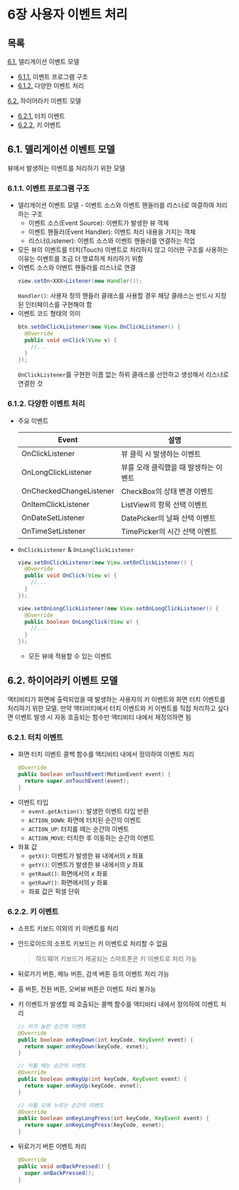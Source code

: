 # 6장 사용자 이벤트 처리
## 목록
[6.1.](https://github.com/HwiChance/Android_Group_Study/blob/master/ReadmeFolder/Chapter6.md#61-%EB%8D%B8%EB%A6%AC%EA%B2%8C%EC%9D%B4%EC%85%98-%EC%9D%B4%EB%B2%A4%ED%8A%B8-%EB%AA%A8%EB%8D%B8) 델리게이션 이벤트 모델
  - [6.1.1.](https://github.com/HwiChance/Android_Group_Study/blob/master/ReadmeFolder/Chapter6.md#611-%EC%9D%B4%EB%B2%A4%ED%8A%B8-%ED%94%84%EB%A1%9C%EA%B7%B8%EB%9E%A8-%EA%B5%AC%EC%A1%B0) 이벤트 프로그램 구조
  - [6.1.2.](https://github.com/HwiChance/Android_Group_Study/blob/master/ReadmeFolder/Chapter6.md#612-%EB%8B%A4%EC%96%91%ED%95%9C-%EC%9D%B4%EB%B2%A4%ED%8A%B8-%EC%B2%98%EB%A6%AC) 다양한 이벤트 처리

[6.2.](https://github.com/HwiChance/Android_Group_Study/blob/master/ReadmeFolder/Chapter6.md#62-%ED%95%98%EC%9D%B4%EC%96%B4%EB%9D%BC%ED%82%A4-%EC%9D%B4%EB%B2%A4%ED%8A%B8-%EB%AA%A8%EB%8D%B8) 하이어라키 이벤트 모델
  - [6.2.1.](https://github.com/HwiChance/Android_Group_Study/blob/master/ReadmeFolder/Chapter6.md#621-%ED%84%B0%EC%B9%98-%EC%9D%B4%EB%B2%A4%ED%8A%B8) 터치 이벤트
  - [6.2.2.](https://github.com/HwiChance/Android_Group_Study/blob/master/ReadmeFolder/Chapter6.md#622-%ED%82%A4-%EC%9D%B4%EB%B2%A4%ED%8A%B8) 키 이벤트

## 6.1. 델리게이션 이벤트 모델
뷰에서 발생하는 이벤트를 처리하기 위한 모델
### 6.1.1. 이벤트 프로그램 구조
- 델리게이션 이벤트 모델 - 이벤트 소스와 이벤트 핸들러를 리스너로 여결하여 처리하는 구조
  - 이벤트 소스(Event Source): 이벤트가 발생한 뷰 객체
  - 이벤트 핸들러(Event Handler): 이벤트 처리 내용을 가지는 객체
  - 리스너(Listener): 이벤트 소스와 이벤트 핸들러를 연결하는 작업
- 모든 뷰의 이벤트를 터치(Touch) 이벤트로 처리하지 않고 이러한 구조를 사용하는 이유는 이벤트를 조금 더 명료하게 처리하기 위함
- 이벤트 소스와 이벤트 핸들러를 리스너로 연결
  ```Java
  view.setOn<XXX>Listener(new Handler());
  ```
  `Handler()`: 사용자 정의 핸들러 클래스를 사용할 경우 해당 클래스는 반드시 지정된 인터페이스를 구현해야 함
- 이벤트 코드 형태의 의미
  ```Java
  btn.setOnClickListener(new View.OnClickListener() {
    @Override
    public void onClick(View v) {
      //...
    }
  });
  ```
  `OnClickListener`를 구현한 이름 없는 하위 클래스를 선언하고 생성해서 리스너로 연결한 것

### 6.1.2. 다양한 이벤트 처리
- 주요 이벤트

  | Event | 설명 |
  | --- | --- |
  | OnClickListener | 뷰 클릭 시 발생하는 이벤트 |
  | OnLongClickListener | 뷰를 오래 클릭했을 때 발생하는 이벤트 |
  | OnCheckedChangeListener | CheckBox의 상태 변경 이벤트 |
  | OnItemClickListener | ListView의 항목 선택 이벤트 |
  | OnDateSetListener | DatePicker의 날짜 선택 이벤트 |
  | OnTimeSetListener | TimePicker의 시간 선택 이벤트 |

- `OnClickListener` & `OnLongClickListener`
  ```Java
  view.setOnClickListener(new View.setOnClickListener() {
    @Override
    public void OnClick(View v) {
      //...
    }
  });

  view.setOnLongClickListener(new View.setOnLongClickListener() {
    @Override
    public boolean OnLongClick(View v) {
      //...
    }
  });
  ```
  - 모든 뷰에 적용할 수 있는 이벤트

## 6.2. 하이어라키 이벤트 모델
액티비티가 화면에 출력되었을 때 발생하는 사용자의 키 이벤트와 화면 터치 이벤트를 처리하기 위한 모델. 만약 액티비티에서 터치 이벤트와 키 이벤트를 직접 처리하고 싶다면 이벤트 발생 시 자동 호출되는 함수만 액티비티 내에서 재정의하면 됨
### 6.2.1. 터치 이벤트
- 화면 터치 이벤트 콜백 함수를 액티비티 내에서 정의하여 이벤트 처리
  ```Java
  @Override
  public boolean onTouchEvent(MotionEvent event) {
    return super.onTouchEvent(event);
  }
  ```
- 이벤트 타입
  - `event.getAction()`: 발생한 이벤트 타입 반환
  - `ACTION_DOWN`: 화면에 터치된 순간의 이벤트
  - `ACTION_UP`: 터치를 떼는 순간의 이벤트
  - `ACTION_MOVE`: 터치한 후 이동하는 순간의 이벤트
- 좌표 값
  - `getX()`: 이벤트가 발생한 뷰 내에서의 *x* 좌표
  - `getY()`: 이벤트가 발생한 뷰 내에서의 *y* 좌표
  - `getRawX()`: 화면에서의 *x* 좌표
  - `getRawY()`: 화면에서의 *y* 좌표
  - 좌표 값은 픽셀 단위

### 6.2.2. 키 이벤트
- 소프트 키보드 이외의 키 이벤트를 처리
- 안드로이드의 소프트 키보드는 키 이벤트로 처리할 수 없음
  > 하드웨어 키보드가 제공되는 스마트폰은 키 이벤트로 처리 가능  

- 뒤로가기 버튼, 메뉴 버튼, 검색 버튼 등의 이벤트 처리 가능
- 홈 버튼, 전원 버튼, 오버뷰 버튼은 이벤트 처리 불가능
- 키 이벤트가 발생할 때 호출되는 콜백 함수를 액티비티 내에서 정의하여 이벤트 처리
  ```Java
  // 키가 눌린 순간의 이벤트
  @Override
  public boolean onKeyDown(int keyCode, KeyEvent event) {
    return super.onKeyDown(keyCode, evnet);
  }

  // 키를 떼는 순간의 이벤트
  @Override
  public boolean onKeyUp(int keyCode, KeyEvent event) {
    return super.onKeyUp(keyCode, evnet);
  }

  // 키를 오래 누르는 순간의 이벤트
  @Override
  public boolean onKeyLongPress(int keyCode, KeyEvent event) {
    return super.onKeyLongPress(keyCode, evnet);
  }
  ```
- 뒤로가기 버튼 이벤트 처리
  ```Java
  @Override
  public void onBackPressed() {
    super.onBackPressed();
  }
  ```
